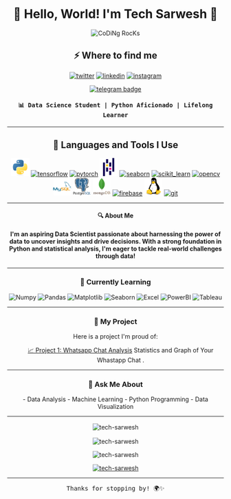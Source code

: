 <div align="center" width="50">
<h1 align="center">🌟 Hello, World! I'm Tech Sarwesh 🌟</h1>


<img src="https://github.com/SP-XD/SP-XD/blob/main/images/dev-working_rounded.gif?raw=true" href="https://github.com/sp-xd" alt="CoDiNg RocKs"  width="60%"/><br> 
 <h2 align="center">⚡️ Where to find me</h2>
<p align="center"><a target="_blank" href="https://twitter.com/ https://x.com/techsarwesh?t=dYwpss9ssxmrgm9TgMP1yA&s=08 " style="display: inline-block;"><img src="https://img.shields.io/badge/twitter-x?style=for-the-badge&logo=x&logoColor=white&color=%230f1419" alt="twitter" /></a>
<a target="_blank" href="https://www.linkedin.com/in/https://in.linkedin.com/in/tech-sarwesh-650128311" style="display: inline-block;"><img src="https://img.shields.io/badge/linkedin-logo?style=for-the-badge&logo=linkedin&logoColor=white&color=%230a77b6" alt="linkedin" /></a>
<a target="_blank" href="https://www.instagram.com/https://www.instagram.com/tech_sarwesh/" style="display: inline-block;"><img src="https://img.shields.io/badge/instagram-logo?style=for-the-badge&logo=instagram&logoColor=white&color=%23F35369" alt="instagram" /></a></p>

 
[![telegram badge](https://img.shields.io/badge/SP-XD-grey?style=flat&logo=telegram)](https://t.me/jimmyvalentinee) <br>
</div>


<h4 align="center"><samp> 📊 Data Science Student | Python Aficionado | Lifelong Learner </samp></h4>


---
<h2 align="center">🚀 Languages and Tools I Use</h2>
<p align="center"><a target="_blank" href="https://raw.githubusercontent.com/devicons/devicon/master/icons/python/python-original.svg" style="display: inline-block;"><img src="https://raw.githubusercontent.com/devicons/devicon/master/icons/python/python-original.svg" alt="python" width="42" height="42" /></a>
<a target="_blank" href="https://www.vectorlogo.zone/logos/tensorflow/tensorflow-icon.svg" style="display: inline-block;"><img src="https://www.vectorlogo.zone/logos/tensorflow/tensorflow-icon.svg" alt="tensorflow" width="42" height="42" /></a>
<a target="_blank" href="https://www.vectorlogo.zone/logos/pytorch/pytorch-icon.svg" style="display: inline-block;"><img src="https://www.vectorlogo.zone/logos/pytorch/pytorch-icon.svg" alt="pytorch" width="42" height="42" /></a>
<a target="_blank" href="https://raw.githubusercontent.com/devicons/devicon/2ae2a900d2f041da66e950e4d48052658d850630/icons/pandas/pandas-original.svg" style="display: inline-block;"><img src="https://raw.githubusercontent.com/devicons/devicon/2ae2a900d2f041da66e950e4d48052658d850630/icons/pandas/pandas-original.svg" alt="pandas" width="42" height="42" /></a>
<a target="_blank" href="https://seaborn.pydata.org/_images/logo-mark-lightbg.svg" style="display: inline-block;"><img src="https://seaborn.pydata.org/_images/logo-mark-lightbg.svg" alt="seaborn" width="42" height="42" /></a>
<a target="_blank" href="https://upload.wikimedia.org/wikipedia/commons/0/05/Scikit_learn_logo_small.svg" style="display: inline-block;"><img src="https://upload.wikimedia.org/wikipedia/commons/0/05/Scikit_learn_logo_small.svg" alt="scikit_learn" width="42" height="42" /></a>
<a target="_blank" href="https://www.vectorlogo.zone/logos/opencv/opencv-icon.svg" style="display: inline-block;"><img src="https://www.vectorlogo.zone/logos/opencv/opencv-icon.svg" alt="opencv" width="42" height="42" /></a>
<a target="_blank" href="https://raw.githubusercontent.com/devicons/devicon/master/icons/mysql/mysql-original-wordmark.svg" style="display: inline-block;"><img src="https://raw.githubusercontent.com/devicons/devicon/master/icons/mysql/mysql-original-wordmark.svg" alt="mysql" width="42" height="42" /></a>
<a target="_blank" href="https://raw.githubusercontent.com/devicons/devicon/master/icons/postgresql/postgresql-original-wordmark.svg" style="display: inline-block;"><img src="https://raw.githubusercontent.com/devicons/devicon/master/icons/postgresql/postgresql-original-wordmark.svg" alt="postgresql" width="42" height="42" /></a>
<a target="_blank" href="https://raw.githubusercontent.com/devicons/devicon/master/icons/mongodb/mongodb-original-wordmark.svg" style="display: inline-block;"><img src="https://raw.githubusercontent.com/devicons/devicon/master/icons/mongodb/mongodb-original-wordmark.svg" alt="mongodb" width="42" height="42" /></a>
<a target="_blank" href="https://www.vectorlogo.zone/logos/firebase/firebase-icon.svg" style="display: inline-block;"><img src="https://www.vectorlogo.zone/logos/firebase/firebase-icon.svg" alt="firebase" width="42" height="42" /></a>
<a target="_blank" href="https://raw.githubusercontent.com/devicons/devicon/master/icons/linux/linux-original.svg" style="display: inline-block;"><img src="https://raw.githubusercontent.com/devicons/devicon/master/icons/linux/linux-original.svg" alt="linux" width="42" height="42" /></a>
<a target="_blank" href="https://www.vectorlogo.zone/logos/git-scm/git-scm-icon.svg" style="display: inline-block;"><img src="https://www.vectorlogo.zone/logos/git-scm/git-scm-icon.svg" alt="git" width="42" height="42" /></a></p>

---

<h4 align="center">🔍 About Me</samp></h4>

  <h4 align="center"> I'm an aspiring Data Scientist passionate about harnessing the power of data to uncover insights and drive decisions. With a strong foundation in Python and statistical analysis, I'm eager to tackle real-world challenges through data! </samp></h4>

---

<h3 align="center">🚀 Currently Learning</h3>
<p align="center">
  <img src="https://img.shields.io/badge/Numpy-blue" alt="Numpy"/>
  <img src="https://img.shields.io/badge/Pandas-orange" alt="Pandas"/>
  <img src="https://img.shields.io/badge/Matplotlib-red" alt="Matplotlib"/>
  <img src="https://img.shields.io/badge/Seaborn-green" alt="Seaborn"/>
  <img src="https://img.shields.io/badge/Excel-yellow" alt="Excel"/>
  <img src="https://img.shields.io/badge/PowerBI-purple" alt="PowerBI"/>
  <img src="https://img.shields.io/badge/Tableau-lightblue" alt="Tableau"/>
</p>

---

<h3 align="center">💼 My Project</h3>
<p align="center">
  Here is a project I'm proud of:
</p>
<ul style="list-style-type: none; text-align: center;">
  <li><a href="https://github.com/Tech-sarwesh/whatsapp-chat-analysis.git">📈 Project 1: Whatsapp Chat Analysis</a> Statistics and Graph of Your Whastapp Chat .</li>
</ul>

---

<h3 align="center">💬 Ask Me About</h3>
<p align="center">
  - Data Analysis
  - Machine Learning
  - Python Programming
  - Data Visualization
</p>

---

<p align="center"><img align="center" src="https://github-readme-stats.vercel.app/api?username=tech-sarwesh&show_icons=true&locale=en" alt="tech-sarwesh" /></p>
<p align="center"><img align="center" src="https://github-readme-streak-stats.herokuapp.com/?user=tech-sarwesh&" alt="tech-sarwesh" /></p>
<p align="center"><img src="https://github-readme-stats.vercel.app/api/top-langs?username=tech-sarwesh&show_icons=true&locale=en&layout=compact" alt="tech-sarwesh" /></p>
<p align="center"><a href="https://github.com/ryo-ma/github-profile-trophy"><img src="https://github-profile-trophy.vercel.app/?username=tech-sarwesh" alt="tech-sarwesh" /></a></p>


---

<p align="center"><samp>Thanks for stopping by! 🌍✨</samp></p>
